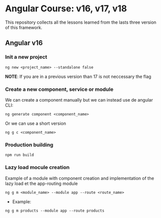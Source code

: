 # Angular Course: v16, v17, v18

This repository collects all the lessons learned from the lasts three version of this framework.

## Angular v16

### Init a new project
```
ng new <project_name> --standalone false
```

**NOTE**: If you are in a previous version than 17 is not neccessary the flag

### Create a new component, service or module

We can create a component manually but we can instead use de angular CLI:

```
ng generate component <component_name>
```

Or we can use a short version

```
ng g c <component_name>
```

### Production building

```
npm run build
```

### Lazy load mocule creation

Example of a module with component creation and implementation of the lazy load et the app-routing module

```
ng g m <module_name> --module app --route <route_name>
```

- Example:

```
ng g m products --module app --route products
```